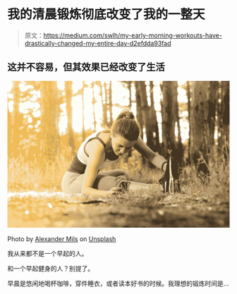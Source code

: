 # 我的清晨锻炼彻底改变了我的一整天

> 原文：<https://medium.com/swlh/my-early-morning-workouts-have-drastically-changed-my-entire-day-d2efdda93fad>

## 这并不容易，但其效果已经改变了生活

![](img/9e1ab0320abea7257f69590b43f2a92f.png)

Photo by [Alexander Mils](https://unsplash.com/@alexandermils?utm_source=medium&utm_medium=referral) on [Unsplash](https://unsplash.com?utm_source=medium&utm_medium=referral)

我从来都不是一个早起的人。

和一个早起健身的人？别提了。

早晨是悠闲地喝杯咖啡，穿件睡衣，或者读本好书的时候。我理想的锻炼时间是…